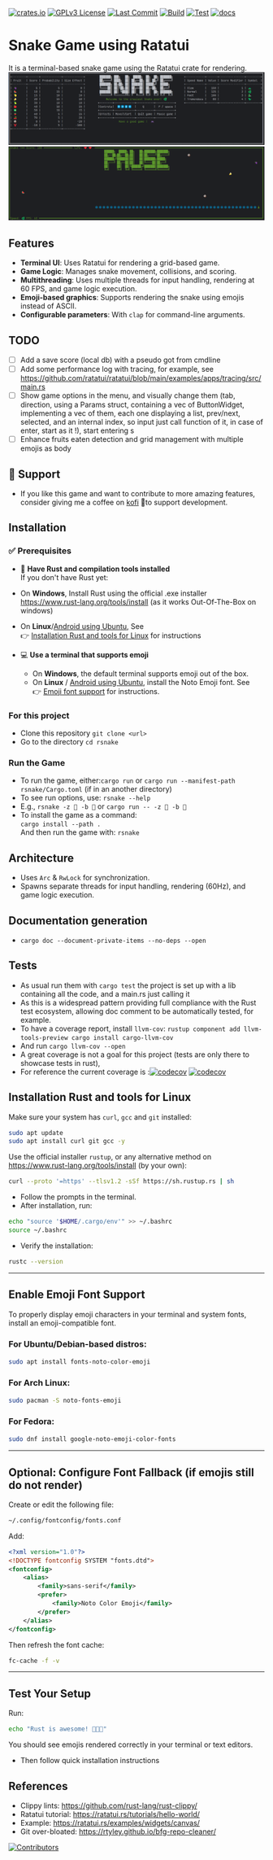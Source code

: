 [![crates.io](https://img.shields.io/crates/v/nom_du_crate.svg)](https://crates.io/crates/rsnaker)
[![GPLv3 License](https://img.shields.io/badge/License-GPL%20v3-yellow.svg)](https://opensource.org/licenses/)
[![Last Commit](https://img.shields.io/github/last-commit/fromtherags/rsnake)](https://github.com/FromTheRags/rsnake/commits)
[![Build](https://github.com/FromTheRags/rsnake/actions/workflows/rust.yml/badge.svg)](https://github.com/FromTheRags/rsnake/actions/workflows/rust.yml)
[![Test](https://github.com/FromTheRags/rsnake/actions/workflows/test.yml/badge.svg)](https://github.com/FromTheRags/rsnake/actions/workflows/test.yml)
[![docs](https://img.shields.io/badge/docs-online-blue)](https://fromtherags.github.io/rsnake/rsnake/index.html)

# Snake Game using Ratatui

It is a terminal-based snake game using the Ratatui crate for rendering.
![Terminal Output Menu](demo_images/snake_setup.png)
![Terminal Output Running](demo_images/snake_running.png)

## Features

- **Terminal UI**: Uses Ratatui for rendering a grid-based game.
- **Game Logic**: Manages snake movement, collisions, and scoring.
- **Multithreading**: Uses multiple threads for input handling, rendering at 60 FPS, and game logic execution.
- **Emoji-based graphics**: Supports rendering the snake using emojis instead of ASCII.
- **Configurable parameters**: With `clap` for command-line arguments.

## TODO

- [ ] Add a save score (local db) with a pseudo got from cmdline
- [ ] Add some performance log with tracing, for example,
  see https://github.com/ratatui/ratatui/blob/main/examples/apps/tracing/src/main.rs
- [ ] Show game options in the menu, and visually change them (tab, direction, using a Params struct, containing a vec
  of ButtonWidget, implementing a vec of them, each one displaying
  a list, prev/next, selected, and an internal index, so input just call function of it, in case of enter, start as
  it !), start entering s
- [ ] Enhance fruits eaten detection and grid management with multiple emojis as body

## 💖 Support

- If you like this game and want to contribute to more amazing features, consider giving me a coffee
  on [kofi](https://ko-fi.com/retrosnake)
  🥤to support development.

## Installation

### ✅ Prerequisites

- 🦀 **Have Rust and compilation tools installed**  
  If you don't have Rust yet:
- On **Windows**, Install Rust using the official .exe installer https://www.rust-lang.org/tools/install (as it works
  Out-Of-The-Box on
  windows)
- On **Linux**/[Android using Ubuntu](https://github.com/CypherpunkArmory/UserLAnd), See  
  👉 [Installation Rust and tools for Linux](#Installation-Rust-and-tools-for-Linux) for instructions

- 💻 **Use a terminal that supports emoji**
    - On **Windows**, the default terminal supports emoji out of the box.
    - On **Linux** / [Android using Ubuntu](https://github.com/CypherpunkArmory/UserLAnd), install the Noto Emoji font.
      See  
      👉 [Emoji font support](#Enable-Emoji-Font-Support) for instructions.

### For this project

- Clone this repository
  `git clone <url>`
- Go to the directory `cd rsnake`

### Run the Game

- To run the game, either:`cargo run` or `cargo run --manifest-path rsnake/Cargo.toml` (if in an another directory)
- To see run options, use: `rsnake --help`
- E.g., `rsnake -z 🐼 -b 🍥` or `cargo run -- -z 🐼 -b 🍥`
- To install the game as a command:  
  `cargo install --path .`  
  And then run the game with: `rsnake`

## Architecture

- Uses `Arc` & `RwLock` for synchronization.
- Spawns separate threads for input handling, rendering (60Hz), and game logic execution.

## Documentation generation

- `cargo doc --document-private-items --no-deps --open`

## Tests

- As usual run them with `cargo test` the project is set up with a lib containing all the code, and a main.rs just
  calling it
- As this is a widespread pattern providing full compliance with the Rust test ecosystem, allowing doc comment to be
  automatically tested, for example.
- To have a coverage report, install `llvm-cov`:
  `rustup component add llvm-tools-preview
  cargo install cargo-llvm-cov`
- And run `cargo llvm-cov --open`
- A great coverage is not a goal for this project (tests are only there to showcase tests in rust),
- For reference the current coverage
  is :[![codecov](https://codecov.io/gh/FromTheRags/rsnake/graph/badge.svg?token=XJXII0CMQF)](https://codecov.io/gh/FromTheRags/rsnake)
  [![codecov](https://codecov.io/gh/fromtherags/rsnake/branch/main/graph/badge.svg)](https://codecov.io/gh/FromTheRags/rsnake)

## Installation Rust and tools for Linux

Make sure your system has `curl`, `gcc` and `git` installed:

```bash
sudo apt update
sudo apt install curl git gcc -y
```

Use the official installer `rustup`, or any alternative method on https://www.rust-lang.org/tools/install (by your own):

```bash
curl --proto '=https' --tlsv1.2 -sSf https://sh.rustup.rs | sh
```

- Follow the prompts in the terminal.
- After installation, run:

```bash
echo "source '$HOME/.cargo/env'" >> ~/.bashrc
source ~/.bashrc
```

- Verify the installation:

```bash
rustc --version
```

---

## Enable Emoji Font Support

To properly display emoji characters in your terminal and system fonts, install an emoji-compatible font.

### For Ubuntu/Debian-based distros:

```bash
sudo apt install fonts-noto-color-emoji
```

### For Arch Linux:

```bash
sudo pacman -S noto-fonts-emoji
```

### For Fedora:

```bash
sudo dnf install google-noto-emoji-color-fonts
```

---

## Optional: Configure Font Fallback (if emojis still do not render)

Create or edit the following file:

```bash
~/.config/fontconfig/fonts.conf
```

Add:

```xml
<?xml version="1.0"?>
<!DOCTYPE fontconfig SYSTEM "fonts.dtd">
<fontconfig>
    <alias>
        <family>sans-serif</family>
        <prefer>
            <family>Noto Color Emoji</family>
        </prefer>
    </alias>
</fontconfig>
```

Then refresh the font cache:

```bash
fc-cache -f -v
```

---

## Test Your Setup

Run:

```bash
echo "Rust is awesome! 🦀🔥🚀"
```

You should see emojis rendered correctly in your terminal or text editors.

- Then follow quick installation instructions

## References

- Clippy lints: <https://github.com/rust-lang/rust-clippy/>
- Ratatui tutorial: <https://ratatui.rs/tutorials/hello-world/>
- Example: <https://ratatui.rs/examples/widgets/canvas/>
- Git over-bloated: <https://rtyley.github.io/bfg-repo-cleaner/>

[![Contributors](https://img.shields.io/github/contributors/fromtherags/rsnake)](https://github.com/fromtherags/rsnake/graphs/contributors)
